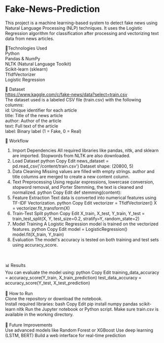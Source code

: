 # Fake-News-Prediction
This project is a machine learning-based system to detect fake news using Natural Language Processing (NLP) techniques. It uses the Logistic Regression algorithm for classification after processing and vectorizing text data from news articles.

🔧Technologies Used
</br>
Python
</br>
Pandas & NumPy
</br>
NLTK (Natural Language Toolkit)
</br>
Scikit-learn (sklearn)
</br>
TfidfVectorizer
</br>
Logistic Regression
</br>

📁 Dataset
</br>
https://www.kaggle.com/c/fake-news/data?select=train.csv
</br>
The dataset used is a labeled CSV file (train.csv) with the following columns:
</br>
id: Unique identifier for each article</br>
title: Title of the news article</br>
author: Author of the article</br>
text: Full text of the article</br>
label: Binary label (1 = Fake, 0 = Real)</br>

🧠 Workflow
</br>
1. Import Dependencies
All required libraries like pandas, nltk, and sklearn are imported. Stopwords from NLTK are also downloaded.
2. Load Dataset
python
Copy
Edit
news_dataset = pd.read_csv('/content/train.csv')
Dataset shape: (20800, 5)
3. Data Cleaning
Missing values are filled with empty strings.
author and title columns are merged to create a new content column.
4. Text Preprocessing
Using regular expressions, lowercase conversion, stopword removal, and Porter Stemming, the text is cleaned and normalized.
python
Copy
Edit
def stemming(content):
5. Feature Extraction
Text data is converted into numerical features using TF-IDF Vectorization.
python
Copy
Edit
vectorizer = TfidfVectorizer()
X = vectorizer.fit_transform(X)
6. Train-Test Split
python
Copy
Edit
X_train, X_test, Y_train, Y_test = train_test_split(X, Y, test_size=0.2, stratify=Y, random_state=2)
7. Model Training
A Logistic Regression model is trained on the vectorized features.
python
Copy
Edit
model = LogisticRegression()
model.fit(X_train, Y_train)
8. Evaluation
The model's accuracy is tested on both training and test sets using accuracy_score.
</br>
</br>
📊 Results
</br>
You can evaluate the model using:
python
Copy
Edit
training_data_accuracy = accuracy_score(Y_train, X_train_prediction)
test_data_accuracy = accuracy_score(Y_test, X_test_prediction)
</br>
</br>
🚀 How to Run
</br>
Clone the repository or download the notebook.
</br>
Install required libraries:
bash
Copy
Edit
pip install numpy pandas scikit-learn nltk
Run the Jupyter notebook or Python script.
Make sure train.csv is available in the working directory.
</br>
</br>
📌 Future Improvements
</br>
Use advanced models like Random Forest or XGBoost
Use deep learning (LSTM, BERT)
Build a web interface for real-time prediction
